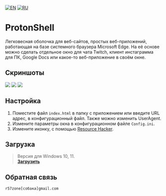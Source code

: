 [![EN](https://user-images.githubusercontent.com/9499881/33184537-7be87e86-d096-11e7-89bb-f3286f752bc6.png)](https://github.com/r57zone/ProtonShell/blob/master/README.md) 
[![RU](https://user-images.githubusercontent.com/9499881/27683795-5b0fbac6-5cd8-11e7-929c-057833e01fb1.png)](https://github.com/r57zone/ProtonShell/blob/master/README.RU.md) 
# ProtonShell
Легковесная оболочка для веб-сайтов, простых веб-приложений, работающая на базе системного браузера Microsoft Edge. На её основе можно сделать отдельное окно для чата Twitch, клиент инстаграмма для ПК, Google Docs или какое-то веб-приложение в своём окне.

## Скриншоты
[![](https://github-production-user-asset-6210df.s3.amazonaws.com/9499881/258204596-0de84193-e560-4165-b104-69c5a0b63d34.jpg)](https://github.com/r57zone/ProtonShell/assets/9499881/6a2701eb-869e-480a-8548-628daec17fe7)
[![](https://github-production-user-asset-6210df.s3.amazonaws.com/9499881/258204442-90eb9ab6-d54b-4131-a8e8-12735213935f.jpg)](https://github.com/r57zone/ProtonShell/assets/9499881/e1ff8392-ba8b-4373-a20b-0d1a29773c10)
![](https://github.com/r57zone/ProtonShell/assets/9499881/ca14a06b-4c3f-420a-8ec8-a742a2ae5f8d)

## Настройка
1. Поместите файл `index.html` в папку с приложением или введите URL адрес, в конфигурационный файл. Также можно изменить UserAgent.
2. Измените параметры окна в конфигурационном файле `Config.ini`.
3. Измените иконку, с помощью [Resource Hacker](http://www.angusj.com/resourcehacker/).

## Загрузка
>Версия для Windows 10, 11.<br>
**[Загрузить](https://github.com/r57zone/ProtonShell/releases)**

## Обратная связь
`r57zone[собака]gmail.com`